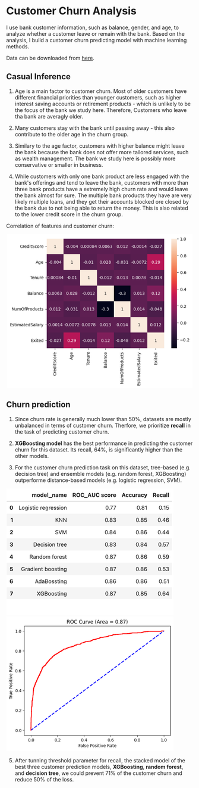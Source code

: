 # Customer Churn Analysis

I use bank customer information, such as balance, gender, and age, to analyze whether a customer leave or remain with the bank.
Based on the analysis, I build a customer churn predicting model with machine learning methods.

Data can be downloaded from [here](https://www.kaggle.com/datasets/divu2001/customer-churn-rate/data]).

## Casual Inference

1. Age is a main factor to customer churn. Most of older customers have different financial priorities than younger customers, such as higher interest saving accounts or retirement products -
   which is unlikely to be the focus of the bank we study here. Therefore, Customers who leave tha bank are averagly older.

2. Many customers stay with the bank until passing away - this also contribute to the older age in the churn group.

3. Similary to the age factor, customers with higher balance might leave the bank because the bank does not offer more tailored services, such as wealth management.
   The bank we study here is possibly more conservative or smaller in business.

4. While customers with only one bank product are less engaged with the bank's offerings and tend to leave the bank, customers with more than three bank products have a extremely high churn rate
   and would leave the bank almost for sure. The multiple bank products they have are very likely multiple loans, and they get their accounts blocked ore closed by the bank due to not being able
   to return the money. This is also related to the lower credit score in the churn group.

Correlation of features and customer churn:

<p align="center">
<img src="figures/Correlation.png" style="width:500px;">
</p>
  
## Churn prediction

1. Since churn rate is generally much lower than 50%, datasets are mostly unbalanced in terms of customer churn.
   Therfore, we prioritize **recall** in the task of predicting customer churn. 

2. **XGBoosting model** has the best performance in predicting the customer churn for this dataset. Its recall, 64%, is significantly higher than the other models.
  
4. For the customer churn prediction task on this dataset, tree-based (e.g. decision tree) and ensemble models (e.g. random forest, XGBoosting) outperforme distance-based models (e.g. logistic regression, SVM).

<img src="figures/model_comparison.png" style="width:450px;"> <img src="figures/XGB_ROC.png" style="width:450px;">

5. After tunning threshold parameter for recall, the stacked model of the best three customer prediction models, **XGBoosting**, **random forest**, and **decision tree**,
   we could prevent 71% of the customer churn and reduce 50% of the loss.


